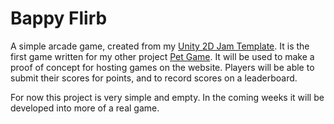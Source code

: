 # Bappy Flirb

A simple arcade game, created from my [Unity 2D Jam Template](https://github.com/peabnuts123/Unity-2D-Jam-Template). It is the first game written for my other project [Pet Game](https://github.com/peabnuts123/pet-game). It will be used to make a proof of concept for hosting games on the website. Players will be able to submit their scores for points, and to record scores on a leaderboard.

For now this project is very simple and empty. In the coming weeks it will be developed into more of a real game.